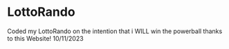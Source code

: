 # LottoRando
Coded my LottoRando on the intention that i WILL win the powerball thanks to this Website! 10/11/2023 
